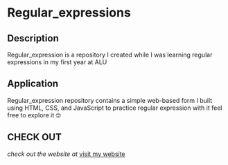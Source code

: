 # Regular_expressions 
## Description
Regular_expression is a repository I created while I was learning regular expressions in my first year at ALU

## Application
 Regular_expression repository contains a simple web-based form I built using HTML, CSS, and JavaScript to practice regular expression with it 
 feel free to explore it 🤓

 ## CHECK OUT

*check out the website at* [visit my website](https://pimanzi.github.io/Regular_expressions/regular_expressions/)

 
